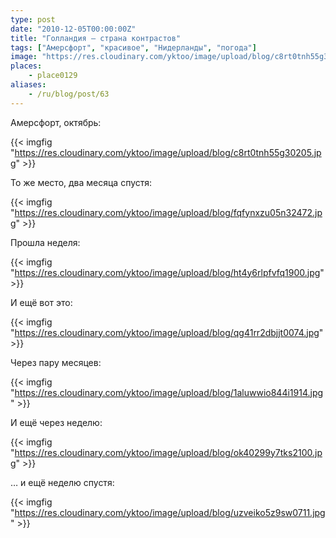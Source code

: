 ```yaml
---
type: post
date: "2010-12-05T00:00:00Z"
title: "Голландия — страна контрастов"
tags: ["Амерсфорт", "красивое", "Нидерланды", "погода"]
image: "https://res.cloudinary.com/yktoo/image/upload/blog/c8rt0tnh55g30205.jpg"
places:
    - place0129
aliases:
    - /ru/blog/post/63
---
```


Амерсфорт, октябрь:

{{< imgfig "https://res.cloudinary.com/yktoo/image/upload/blog/c8rt0tnh55g30205.jpg" >}}

<!--more-->

То же место, два месяца спустя:

{{< imgfig "https://res.cloudinary.com/yktoo/image/upload/blog/fqfynxzu05n32472.jpg" >}}

Прошла неделя:

{{< imgfig "https://res.cloudinary.com/yktoo/image/upload/blog/ht4y6rlpfvfq1900.jpg" >}}

И ещё вот это:

{{< imgfig "https://res.cloudinary.com/yktoo/image/upload/blog/qg41rr2dbjjt0074.jpg" >}}

Через пару месяцев:

{{< imgfig "https://res.cloudinary.com/yktoo/image/upload/blog/1aluwwio844i1914.jpg" >}}

И ещё через неделю:

{{< imgfig "https://res.cloudinary.com/yktoo/image/upload/blog/ok40299y7tks2100.jpg" >}}

… и ещё неделю спустя:

{{< imgfig "https://res.cloudinary.com/yktoo/image/upload/blog/uzveiko5z9sw0711.jpg" >}}

